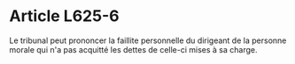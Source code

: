 # Article L625-6

Le tribunal peut prononcer la faillite personnelle du dirigeant de la personne morale qui n'a pas acquitté les dettes de celle-ci mises à sa charge.